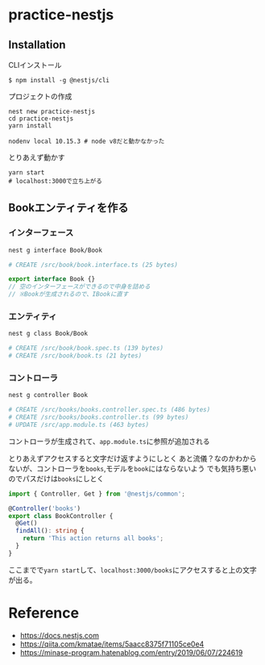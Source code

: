 # practice-nestjs

## Installation

CLIインストール

```
$ npm install -g @nestjs/cli
```

プロジェクトの作成

```
nest new practice-nestjs
cd practice-nestjs
yarn install
```

```
nodenv local 10.15.3 # node v8だと動かなかった
```

とりあえず動かす

```
yarn start
# localhost:3000で立ち上がる
```

## Bookエンティティを作る

### インターフェース

```sh
nest g interface Book/Book

# CREATE /src/book/book.interface.ts (25 bytes)
```

```ts
export interface Book {}
// 空のインターフェースができるので中身を詰める
// ※Bookが生成されるので、IBookに直す
```

### エンティティ

```sh
nest g class Book/Book

# CREATE /src/book/book.spec.ts (139 bytes)
# CREATE /src/book/book.ts (21 bytes)
```

### コントローラ

```sh
nest g controller Book

# CREATE /src/books/books.controller.spec.ts (486 bytes)
# CREATE /src/books/books.controller.ts (99 bytes)
# UPDATE /src/app.module.ts (463 bytes)
```

コントローラが生成されて、`app.module.ts`に参照が追加される

とりあえずアクセスすると文字だけ返すようにしとく
あと流儀？なのかわからないが、コントローラを`books`,モデルを`book`にはならないよう
でも気持ち悪いのでパスだけは`books`にしとく

```ts
import { Controller, Get } from '@nestjs/common';

@Controller('books')
export class BookController {
  @Get()
  findAll(): string {
    return 'This action returns all books';
  }
}
```

ここまでで`yarn start`して、`localhost:3000/books`にアクセスすると上の文字が出る。

# Reference

- https://docs.nestjs.com
- https://qiita.com/kmatae/items/5aacc8375f71105ce0e4
- https://minase-program.hatenablog.com/entry/2019/06/07/224619
